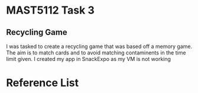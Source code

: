 # MAST5112 Task 3 #

## Recycling Game ##

I was tasked to create a recycling game that was based off a memory game. The aim is to match cards and to avoid matching contaminents in the time limit given. I created my app in SnackExpo as my VM is not working

# Reference List #



